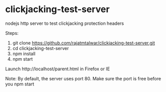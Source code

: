 # clickjacking-test-server
nodejs http server to test clickjacking protection headers

Steps:

1. git clone https://github.com/rajatmtalwar/clickjacking-test-server.git
2. cd clickjacking-test-server
3. npm install
4. npm start

Launch http://localhost/parent.html in Firefox or IE

Note: By default, the server uses port 80. Make sure the port is free before you npm start

